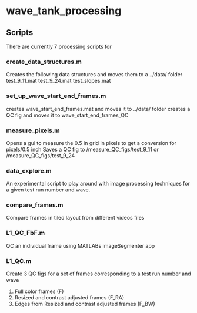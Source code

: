 # wave_tank_processing

## Scripts 
There are currently 7 processing scripts for 

### create_data_structures.m
Creates the following data structures and moves them to a ../data/ folder 
test_9_11.mat
test_9_24.mat
test_slopes.mat

### set_up_wave_start_end_frames.m
creates wave_start_end_frames.mat and moves it to ../data/ folder 
creates a QC fig and moves it to wave_start_end_frames_QC

### measure_pixels.m
Opens a gui to measure the 0.5 in grid in pixels to get a conversion for pixels/0.5 inch
Saves a QC fig to /measure_QC_figs/test_9_11 or /measure_QC_figs/test_9_24

### data_explore.m
An experimental script to play around with image processing techniques for a given test run number and wave. 

### compare_frames.m
Compare frames in tiled layout from different videos files 

### L1_QC_FbF.m
QC an individual frame using MATLABs imageSegmenter app 

### L1_QC.m 
Create 3 QC figs for a set of frames corresponding to a test run number and wave
1. Full color frames (F)
2. Resized and contrast adjusted frames (F_RA) 
3. Edges from Resized and contrast adjusted frames (F_BW) 
